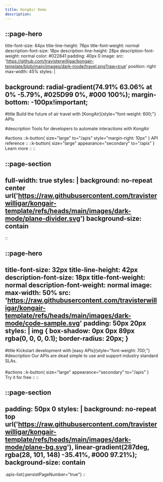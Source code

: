 ```yaml
---
title: KongAir Demo
description:
---
```


::page-hero
---
title-font-size: 64px
title-line-height: 76px
title-font-weight: normal
description-font-size: 18px
description-line-height: 28px
description-font-weight: normal
color: #022841
padding: 40px 0
image:
  src: 'https://github.com/travisterwilligar/kongair-template/blob/main/images/dark-mode/travel.png?raw=true'
  position: right
  max-width: 45%
styles: |

  background: radial-gradient(74.91% 63.06% at 0% -5.79%, #025D99 0%, #000 100%);
  margin-bottom: -100px!important;
---
#title
Build the future of air travel with [KongAir]{style="font-weight: 600;"} APIs

#description
Tools for developers to automate interactions with KongAir

#actions
  ::k-button{ size="large" to="/apis" style="margin-right: 10px" }
  API reference
  ::
  ::k-button{ size="large" appearance="secondary" to="/apis" }
  Learn more
  ::
::

::page-section
---
full-width: true
styles: |
  background: no-repeat center url('https://raw.githubusercontent.com/travisterwilligar/kongair-template/refs/heads/main/images/dark-mode/plane-divider.svg')
  background-size: contain
---
::

::page-hero
---
title-font-size: 32px
title-line-height: 42px
description-font-size: 18px
title-font-weight: normal
description-font-weight: normal
image:
  max-width: 50%
  src: 'https://raw.githubusercontent.com/travisterwilligar/kongair-template/refs/heads/main/images/dark-mode/code-sample.svg'
padding: 50px 20px
styles: |
  img {
    box-shadow: 0px 0px 89px rgba(0, 0, 0, 0.1);
    border-radius: 20px;
  }
---
#title
Kickstart development with [easy APIs]{style="font-weight: 700;"}
#description
Our APIs are dead simple to use and support industry standard SLAs.

#actions
  ::k-button{ size="large" appearance="secondary" to="/apis" }
  <svg width="20px" height="20px">
  <image xlink:href="https://raw.githubusercontent.com/travisterwilligar/kongair-template/refs/heads/main/images/dark-mode/terminal-window.svg" />
  </svg>
  Try it for free
  ::
::

::page-section
---
padding: 50px 0
styles: |
  background: no-repeat top url('https://raw.githubusercontent.com/travisterwilligar/kongair-template/refs/heads/main/images/dark-mode/plane-bg.svg'), linear-gradient(287deg, rgba(28, 101, 148) -35.41%, #000 97.21%);
  background-size: contain
---

:apis-list{:persistPageNumber="true"}
::

